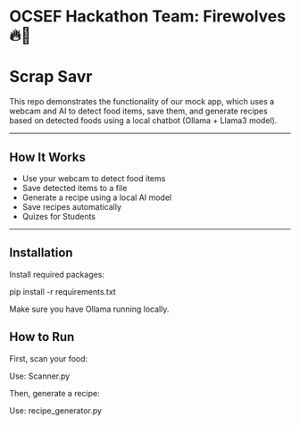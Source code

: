 # OCSEF Hackathon Team: Firewolves 🔥🐺
# Scrap Savr

This repo demonstrates the functionality of our mock app, which uses a webcam and AI to detect food items, save them, and generate recipes based on detected foods using a local chatbot (Ollama + Llama3 model).

---

## How It Works
- Use your webcam to detect food items
- Save detected items to a file
- Generate a recipe using a local AI model
- Save recipes automatically
- Quizes for Students

---

## Installation

Install required packages:

pip install -r requirements.txt

Make sure you have Ollama running locally.

## How to Run

First, scan your food:

Use: Scanner.py

Then, generate a recipe:

Use: recipe_generator.py





